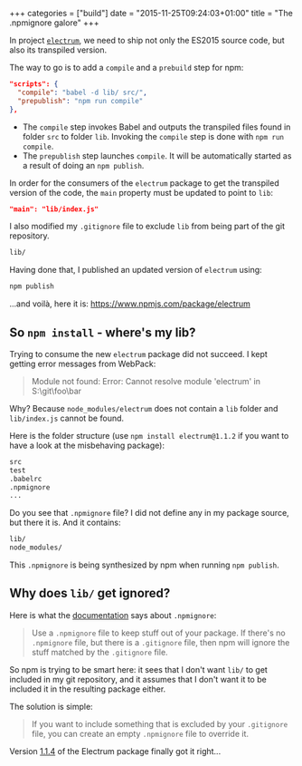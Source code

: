 +++
categories = ["build"]
date = "2015-11-25T09:24:03+01:00"
title = "The .npmignore galore"
+++

In project [`electrum`](https://github.com/epsitec-sa/electrum), we need
to ship not only the ES2015 source code, but also its transpiled version.

The way to go is to add a `compile` and a `prebuild` step for npm:

```json
"scripts": {
  "compile": "babel -d lib/ src/",
  "prepublish": "npm run compile"
},
```

* The `compile` step invokes Babel and outputs the transpiled files found
  in folder `src` to folder `lib`. Invoking the `compile` step is done with
  `npm run compile`.
* The `prepublish` step launches `compile`. It will be automatically started
  as a result of doing an `npm publish`.

In order for the consumers of the `electrum` package to get the transpiled
version of the code, the `main` property must be updated to point to `lib`:

```json
"main": "lib/index.js"
```

I also modified my `.gitignore` file to exclude `lib` from being part of the
git repository.

```cmd
lib/
```

Having done that, I published an updated version of `electrum` using:

```cmd
npm publish
```

...and voilà, here it is: https://www.npmjs.com/package/electrum

## So `npm install` - where's my lib?

Trying to consume the new `electrum` package did not succeed. I kept
getting error messages from WebPack:

> Module not found: Error: Cannot resolve module 'electrum' in S:\\git\\foo\\bar

Why? Because `node_modules/electrum` does not contain a `lib`
folder and `lib/index.js` cannot be found.

Here is the folder structure (use `npm install electrum@1.1.2`
if you want to have a look at the misbehaving package):

```cmd
src
test
.babelrc
.npmignore
...
```

Do you see that `.npmignore` file? I did not define any in my package
source, but there it is. And it contains:

```cmd
lib/
node_modules/
```

This `.npmignore` is being synthesized by npm when running `npm publish`.

## Why does `lib/` get ignored?

Here is what the [documentation](https://docs.npmjs.com/misc/developers#keeping-files-out-of-your-package)
says about `.npmignore`:

> Use a `.npmignore` file to keep stuff out of your package. If there's no
> `.npmignore` file, but there is a `.gitignore` file, then npm will ignore
> the stuff matched by the `.gitignore` file.

So npm is trying to be smart here: it sees that I don't want `lib/` to get
included in my git repository, and it assumes that I don't want it to be
included it in the resulting package either.

The solution is simple:

> If you want to include something that is excluded by your `.gitignore`
> file, you can create an empty `.npmignore` file to override it.

Version [1.1.4](https://github.com/epsitec-sa/electrum/releases/tag/v1.1.4)
of the Electrum package finally got it right...
